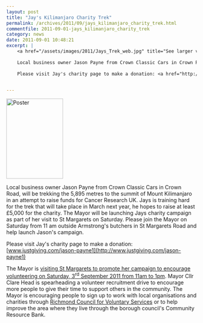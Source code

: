 ```yaml
---
layout: post
title: "Jay's Kilimanjaro Charity Trek"
permalink: /archives/2011/09/jays_kilimanjaro_charity_trek.html
commentfile: 2011-09-01-jays_kilimanjaro_charity_trek
category: news
date: 2011-09-01 10:48:21
excerpt: |
    <a href="/assets/images/2011/Jays_Trek_web.jpg" title="See larger version of - Poster"><img src="/assets/images/2011/Jays_Trek_web_thumb.jpg" width="150" height="212" alt="Poster" class="photo right" /></a>
    
    Local business owner Jason Payne from Crown Classic Cars in Crown Road, will be trekking the 5,895 metres to the summit of Mount Kilimanjaro in an attempt to raise funds for Cancer Research UK. Jays is training hard for the trek that will take place in March next year, he hopes to raise at least &pound;5,000 for the charity. The Mayor will be launching Jays charity campaign as part of her visit to St Margarets on Saturday. Please join the Mayor on Saturday from 11 am outside Armstrong's butchers in St Margarets Road and help launch Jason's campaign.
    
    Please visit Jay's charity page to make a donation: <a href="http://www.justgiving.com/jason-payne1">www.justgiving.com/jason-payne1</a>
    

---
```


<a href="/assets/images/2011/Jays_Trek_web.jpg" title="See larger version of - Poster"><img src="/assets/images/2011/Jays_Trek_web_thumb.jpg" width="150" height="212" alt="Poster" class="photo right" /></a>

Local business owner Jason Payne from Crown Classic Cars in Crown Road, will be trekking the 5,895 metres to the summit of Mount Kilimanjaro in an attempt to raise funds for Cancer Research UK. Jays is training hard for the trek that will take place in March next year, he hopes to raise at least £5,000 for the charity. The Mayor will be launching Jays charity campaign as part of her visit to St Margarets on Saturday. Please join the Mayor on Saturday from 11 am outside Armstrong's butchers in St Margarets Road and help launch Jason's campaign.

Please visit Jay's charity page to make a donation: [www.justgiving.com/jason-payne1](http://www.justgiving.com/jason-payne1)

The Mayor is [visiting St Margarets to promote her campaign to encourage volunteering on Saturday, 3<sup>rd</sup> September 2011 from 11am to 1pm](/event/meeting/200705142967). Mayor Cllr Clare Head is spearheading a volunteer recruitment drive to encourage more people to give their time to support others in the community. The Mayor is encouraging people to sign up to work with local organisations and charities through [Richmond Council for Voluntary Services](http://www.richmondcvs.org.uk/) or to help improve the area where they live through the borough council's Community Resource Bank.
